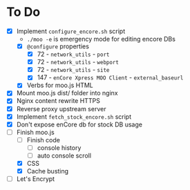 # To Do

- [x] Implement `configure_encore.sh` script
  - `./moo -e` is emergency mode for editing encore DBs
  - [x] `@configure` properties
    - [x] 72 - `network_utils` - `port`
    - [x] 72 - `network_utils` - `webport`
    - [x] 72 - `network_utils` - `site`
    - [x] 147 - `enCore Xpress MOO Client` - `external_baseurl`
  - [x] Verbs for moo.js HTML
- [x] Mount moo.js dist/ folder into nginx
- [x] Nginx content rewrite HTTPS
- [x] Reverse proxy upstream server
- [x] Implement `fetch_stock_encore.sh` script
- [x] Don't expose enCore db for stock DB usage
- [ ] Finish moo.js
  - [ ] Finish code
    - [ ] console history
    - [ ] auto console scroll
  - [x] CSS
  - [x] Cache busting
- [ ] Let's Encrypt
